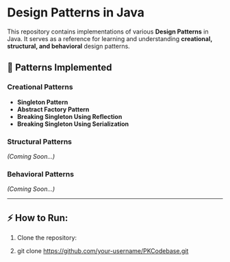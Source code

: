 # Design Patterns in Java  

This repository contains implementations of various **Design Patterns** in Java. It serves as a reference for learning and understanding **creational, structural, and behavioral** design patterns.

## 📌 Patterns Implemented  

### **Creational Patterns**
- **Singleton Pattern**  
- **Abstract Factory Pattern**  
- **Breaking Singleton Using Reflection**  
- **Breaking Singleton Using Serialization**  

### **Structural Patterns**  
_(Coming Soon...)_

### **Behavioral Patterns**  
_(Coming Soon...)_

---


## ⚡ How to Run: 

1. Clone the repository:
   
2. git clone https://github.com/your-username/PKCodebase.git

